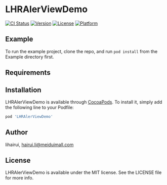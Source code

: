 # LHRAlerViewDemo

[![CI Status](https://img.shields.io/travis/lihairui/LHRAlerViewDemo.svg?style=flat)](https://travis-ci.org/lihairui/LHRAlerViewDemo)
[![Version](https://img.shields.io/cocoapods/v/LHRAlerViewDemo.svg?style=flat)](https://cocoapods.org/pods/LHRAlerViewDemo)
[![License](https://img.shields.io/cocoapods/l/LHRAlerViewDemo.svg?style=flat)](https://cocoapods.org/pods/LHRAlerViewDemo)
[![Platform](https://img.shields.io/cocoapods/p/LHRAlerViewDemo.svg?style=flat)](https://cocoapods.org/pods/LHRAlerViewDemo)

## Example

To run the example project, clone the repo, and run `pod install` from the Example directory first.

## Requirements

## Installation

LHRAlerViewDemo is available through [CocoaPods](https://cocoapods.org). To install
it, simply add the following line to your Podfile:

```ruby
pod 'LHRAlerViewDemo'
```

## Author

lihairui, hairui.li@meiduimall.com

## License

LHRAlerViewDemo is available under the MIT license. See the LICENSE file for more info.
